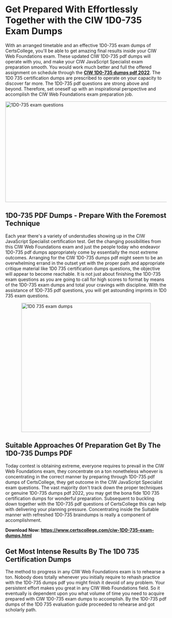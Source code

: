 <h1><strong>Get Prepared With Effortlessly Together with the CIW 1D0-735 Exam Dumps&nbsp;</strong></h1>
<p><span style="font-weight: 400;">With an arranged timetable and an effective  1D0-735 exam dumps of CertsCollege, you'll be able to get amazing final results inside your CIW Web Foundations exam. These updated CIW 1D0-735 pdf dumps will operate with you, and make your CIW JavaScript Specialist exam preparation smooth. You would work much better and full the offered assignment on schedule through the <strong><a href="https://www.certscollege.com/ciw-1D0-735-exam-dumps.html">CIW 1D0-735 dumps pdf 2022</a></strong>. The 1D0 735 certification dumps are prescribed to operate on your capacity to discover far more. The  1D0-735 pdf questions are strong above and beyond. Therefore, set oneself up with an inspirational perspective and accomplish the CIW Web Foundations exam preparation job.&nbsp;</span></p>
<p><span style="font-weight: 400;"><img style="display: block; margin-left: auto; margin-right: auto;" src="https://i.ibb.co/CPDK3ps/Yellow-and-Blue-Initiative-Blog-Banner.png" alt="1D0-735 exam questions" width="559" height="315" /></span></p>
<h2><strong>1D0-735 PDF Dumps - Prepare With the Foremost Technique</strong></h2>
<p><span style="font-weight: 400;">Each year there's a variety of understudies showing up in the CIW JavaScript Specialist certification test. Get the changing possibilities from this CIW Web Foundations exam and just the people today who endeavor 1D0-735 pdf dumps appropriately come by essentially the most extreme outcomes. Arranging for the CIW 1D0-735 dumps pdf might seem to be an overwhelming errand in the outset yet with the proper path and appropriate critique material like 1D0 735 certification dumps questions, the objective will appear to become reachable. It is not just about finishing the 1D0-735 exam questions as you are going to call for high scores to format by means of the 1D0-735 exam dumps and total your cravings with discipline. With the assistance of 1D0-735 pdf questions, you will get astounding imprints in 1D0 735 exam questions.</span></p>
<p><span style="font-weight: 400;"><a href="https://tinyurl.com/4ymy8r35"><img style="display: block; margin-left: auto; margin-right: auto;" src="https://i.ibb.co/9tMrhdY/Teacher-Appreciation-Invitation.png" alt="1D0 735 exam dumps " width="404" height="404" /></a></span></p>
<h2><strong>Suitable Approaches Of Preparation Get By The 1D0-735 Dumps PDF</strong></h2>
<p><span style="font-weight: 400;">Today contest is obtaining extreme, everyone requires to prevail in the CIW Web Foundations exam, they concentrate on a ton nonetheless whoever is concentrating in the correct manner by preparing through 1D0-735 pdf dumps of CertsCollege, they get outcome in the CIW JavaScript Specialist exam questions. The vast majority don't track down the proper techniques or genuine 1D0-735 dumps pdf 2022, you may get the bona fide 1D0 735 certification dumps for wonderful preparation. Subsequent to buckling down together with the  1D0-735 pdf questions of CertsCollege this can help with delivering your planning pressure. Concentrating inside the Suitable manner with refreshed 1D0-735 braindumps is really a component of accomplishment.</span></p>
<p><span style="font-weight: 400;"><strong>Download Now: <a href="https://www.certscollege.com/ciw-1D0-735-exam-dumps.html">https://www.certscollege.com/ciw-1D0-735-exam-dumps.html</a></strong></span></p>
<h2><strong>Get Most Intense Results By The 1D0 735 Certification Dumps</strong></h2>
<p><span style="font-weight: 400;">The method to progress in any CIW Web Foundations exam is to rehearse a ton. Nobody does totally whenever you initially require to rehash practice with the 1D0-735 dumps pdf you might finish it devoid of any problem. Your persistent effort makes you great in any CIW Web Foundations field. So it eventually is dependent upon you what volume of time you need to acquire prepared with CIW 1D0-735 exam dumps to accomplish. By the 1D0-735 pdf dumps of the 1D0 735 evaluation guide proceeded to rehearse and got scholarly path.</span></p>
